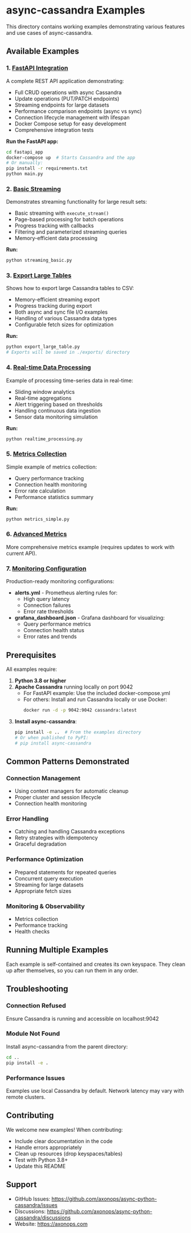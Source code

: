 # async-cassandra Examples

This directory contains working examples demonstrating various features and use cases of async-cassandra.

## Available Examples

### 1. [FastAPI Integration](fastapi_app/)

A complete REST API application demonstrating:
- Full CRUD operations with async Cassandra
- Update operations (PUT/PATCH endpoints)
- Streaming endpoints for large datasets
- Performance comparison endpoints (async vs sync)
- Connection lifecycle management with lifespan
- Docker Compose setup for easy development
- Comprehensive integration tests

**Run the FastAPI app:**
```bash
cd fastapi_app
docker-compose up  # Starts Cassandra and the app
# Or manually:
pip install -r requirements.txt
python main.py
```

### 2. [Basic Streaming](streaming_basic.py)

Demonstrates streaming functionality for large result sets:
- Basic streaming with `execute_stream()`
- Page-based processing for batch operations
- Progress tracking with callbacks
- Filtering and parameterized streaming queries
- Memory-efficient data processing

**Run:**
```bash
python streaming_basic.py
```

### 3. [Export Large Tables](export_large_table.py)

Shows how to export large Cassandra tables to CSV:
- Memory-efficient streaming export
- Progress tracking during export
- Both async and sync file I/O examples
- Handling of various Cassandra data types
- Configurable fetch sizes for optimization

**Run:**
```bash
python export_large_table.py
# Exports will be saved in ./exports/ directory
```

### 4. [Real-time Data Processing](realtime_processing.py)

Example of processing time-series data in real-time:
- Sliding window analytics
- Real-time aggregations
- Alert triggering based on thresholds
- Handling continuous data ingestion
- Sensor data monitoring simulation

**Run:**
```bash
python realtime_processing.py
```

### 5. [Metrics Collection](metrics_simple.py)

Simple example of metrics collection:
- Query performance tracking
- Connection health monitoring
- Error rate calculation
- Performance statistics summary

**Run:**
```bash
python metrics_simple.py
```

### 6. [Advanced Metrics](metrics_example.py)

More comprehensive metrics example (requires updates to work with current API).

### 7. [Monitoring Configuration](monitoring/)

Production-ready monitoring configurations:
- **alerts.yml** - Prometheus alerting rules for:
  - High query latency
  - Connection failures
  - Error rate thresholds
- **grafana_dashboard.json** - Grafana dashboard for visualizing:
  - Query performance metrics
  - Connection health status
  - Error rates and trends

## Prerequisites

All examples require:

1. **Python 3.8 or higher**
2. **Apache Cassandra** running locally on port 9042
   - For FastAPI example: Use the included docker-compose.yml
   - For others: Install and run Cassandra locally or use Docker:
     ```bash
     docker run -d -p 9042:9042 cassandra:latest
     ```
3. **Install async-cassandra**:
   ```bash
   pip install -e ..  # From the examples directory
   # Or when published to PyPI:
   # pip install async-cassandra
   ```

## Common Patterns Demonstrated

### Connection Management
- Using context managers for automatic cleanup
- Proper cluster and session lifecycle
- Connection health monitoring

### Error Handling
- Catching and handling Cassandra exceptions
- Retry strategies with idempotency
- Graceful degradation

### Performance Optimization
- Prepared statements for repeated queries
- Concurrent query execution
- Streaming for large datasets
- Appropriate fetch sizes

### Monitoring & Observability
- Metrics collection
- Performance tracking
- Health checks

## Running Multiple Examples

Each example is self-contained and creates its own keyspace. They clean up after themselves, so you can run them in any order.

## Troubleshooting

### Connection Refused
Ensure Cassandra is running and accessible on localhost:9042

### Module Not Found
Install async-cassandra from the parent directory:
```bash
cd ..
pip install -e .
```

### Performance Issues
Examples use local Cassandra by default. Network latency may vary with remote clusters.

## Contributing

We welcome new examples! When contributing:
- Include clear documentation in the code
- Handle errors appropriately
- Clean up resources (drop keyspaces/tables)
- Test with Python 3.8+
- Update this README

## Support

- GitHub Issues: https://github.com/axonops/async-python-cassandra/issues
- Discussions: https://github.com/axonops/async-python-cassandra/discussions
- Website: https://axonops.com